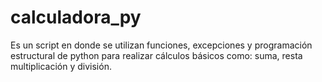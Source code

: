 # calculadora_py
Es un script en donde se utilizan funciones, excepciones y programación estructural de python para realizar cálculos básicos como: suma, resta multiplicación y división.

